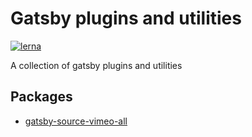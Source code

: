 # Gatsby plugins and utilities

[![lerna](https://img.shields.io/badge/maintained%20with-lerna-cc00ff.svg)](https://lerna.js.org/)

A collection of gatsby plugins and utilities

## Packages

- [gatsby-source-vimeo-all](https://github.com/mittnavnermike/gatsby-plugins/tree/master/packages/gatsby-source-vimeo-all)
